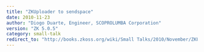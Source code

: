 ```yaml
---
title: "ZKUploader to sendspace"
date: 2010-11-23
author: "Diogo Duarte, Engineer, SCOPROLUMBA Corporation"
version: "ZK 5.0.5"
category: small-talk
redirect_to: "http://books.zkoss.org/wiki/Small Talks/2010/November/ZKUploader to sendspace"
---
```


